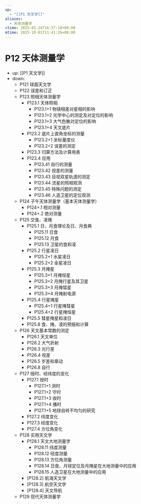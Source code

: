 ```yaml
---
up:
  - "[[P1 天文学]]"
aliases:
  - 天体测量学
ctime: 2025-03-24T16:57:18+08:00
mtime: 2025-10-01T11:41:26+08:00
---
```


# P12 天体测量学

- up: [[P1 天文学]]
- down:	
	- P121 球面天文学
	- P122 误差和订正
	- P123 照相天体测量学
		- P123.1 天体照相
			- P123.1+1 物镜相差对星相的影响
			- P123.1+2 光学中心的测定及对定位的影响
			- P123.1+3 大气色散对定位的影响
			- P123.1+4 天文底片
		- P123.2 底片上直角坐标的测量
			- P123.2+1 坐标量度仪
			- P123.2+2 误差的测定
		- P123.3 归算方法及计算用表
		- P123.4 应用
			- P123.41 自行的测量
			- P123.42 视差的测量
			- P123.43 目视双星轨道的测定
			- P123.44 流星的照相观测
			- P123.45 特殊问题的测定
			- P123.46 人造卫星的定位观测
	- P124 子午天体测量学（基本天体测量学）
		- P124+.1 相对测量
		- P124+.2 绝对测量
	- P125 交食、凌掩
		- P125.1 日、月食理论及日、月食典
			- P125.11 日食
			- P125.12 月食
			- P125.13 卫星的食和凌
		- P125.2 行星凌日
			- P125.2+1 水星凌日
			- P125.2+2 金星凌日
		- P125.3 月掩星
			- P125.3+1 月掩恒星
			- P125.3+2 月掩行星及其卫星
			- P125.3+3 月掩彗星
			- P125.3+4 月掩射电源
		- P125.4 行星掩星
			- P125.4+1 行星掩彗星
			- P125.4+2 行星掩恒星
		- P125.5 彗星掩星和凌日
		- P125.8 食、掩、凌的预报和计算
	- P126 天文基本常数的测定
		- P126.1 天文单位
		- P126.2 大气折射
		- P126.3 光行差
		- P126.4 视差
		- P126.5 岁差和章动
		- P126.8 自行
	- P127 授时、经纬度的变化
		- P127.1 授时
			- P127.1+1 测时
			- P127.1+2 守时
			- P127.1+3 收时
			- P127.1+4 播时
			- P127.1+5 地球自转不均匀的研究
		- P127.2 纬度变化
		- P127.3 经度变化
		- P127.4 方位角变化
	- P128 实用天文学
		- P128.1 天文大地测量学
			- P128.11 纬度测量
			- P128.12 经度测量
			- P128.13 方位角测量
			- P128.14 日食、月球定位及月掩星在大地测量中的应用
			- P128.15 人造卫星在大地测量中的应用
		- [P128.2] 航海天文学
		- [P128.3] 航空天文学
		- [P128.4] 天文导航
	- P129 现代天体测量学
	
